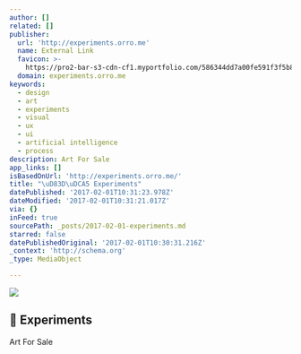 ```yaml
---
author: []
related: []
publisher:
  url: 'http://experiments.orro.me'
  name: External Link
  favicon: >-
    https://pro2-bar-s3-cdn-cf1.myportfolio.com/586344dd7a00fe591f3f5b8a0923ea2f/cabe8a3f-8606-49ed-9c36-00a979648625_carw_1x1x32.png?h=2fecc8b71046ae23f7f673a10f4c5419
  domain: experiments.orro.me
keywords:
  - design
  - art
  - experiments
  - visual
  - ux
  - ui
  - artificial intelligence
  - process
description: Art For Sale
app_links: []
isBasedOnUrl: 'http://experiments.orro.me/'
title: "\uD83D\uDCA5 Experiments"
datePublished: '2017-02-01T10:31:23.978Z'
dateModified: '2017-02-01T10:31:21.017Z'
via: {}
inFeed: true
sourcePath: _posts/2017-02-01-experiments.md
starred: false
datePublishedOriginal: '2017-02-01T10:30:31.216Z'
_context: 'http://schema.org'
_type: MediaObject

---
```

<article style=""><img src="https://imgflo.herokuapp.com/graph/2b2431f8e7ba7b0/cec0392ffa8f5a54ca5c6e823e8eeb83/noop.jpg?input=https%3A%2F%2Fpro2-bar-s3-cdn-cf5.myportfolio.com%2F586344dd7a00fe591f3f5b8a0923ea2f%2F655bbf61c5e42883c64f51496e866526c1bff2762be1d98b7cbe4ab38b49bc86b3a731ae49e292eb_car_4x3.jpg%3Fh%3D65fd0a359e995c71f31aca3610cc416f%26url%3DaHR0cHM6Ly9taXItczMtY2RuLWNmLmJlaGFuY2UubmV0L3Byb2plY3RzL29yaWdpbmFsLzQ0MTY2MC41NDNkN2ZlM2QyNGY5LmpwZw%3D%3D" /><h1> Experiments</h1><p>Art For Sale</p></article>